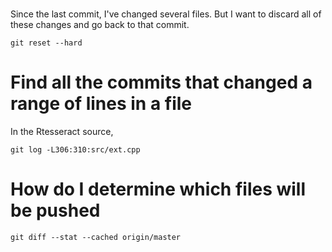 
# 
Since the last commit, I've changed several files.
But I want to discard all of these changes and go back to that commit.

```
git reset --hard
```



# Find all the commits that changed a range of lines in a file

In the Rtesseract source, 
```
git log -L306:310:src/ext.cpp
```


# How do I determine which files will be pushed

```
git diff --stat --cached origin/master
```

